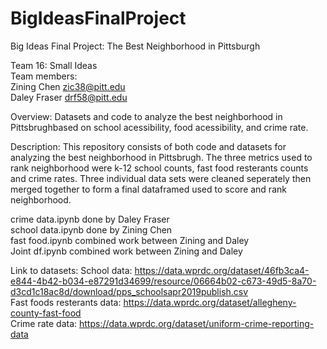 # BigIdeasFinalProject
Big Ideas Final Project: The Best Neighborhood in Pittsburgh

Team 16: Small Ideas     
Team members:    
Zining Chen zic38@pitt.edu     
Daley Fraser drf58@pitt.edu

Overview: Datasets and code to analyze the best neighborhood in Pittsbrughbased on school acessibility, food acessibility, and crime rate. 


Description: 
This repository consists of both code and datasets for analyzing the best neighborhood in Pittsbrugh. The three metrics used to rank neighborhood were k-12 school counts, fast food resterants counts and crime rates. Three individual data sets were cleaned seperately then merged together to form a final dataframed used to score and rank neighborhood. 

crime data.ipynb done by Daley Fraser    
school data.ipynb done by Zining Chen    
fast food.ipynb combined work between Zining and Daley    
Joint df.ipynb combined work between Zining and Daley   

Link to datasets:
School data:  https://data.wprdc.org/dataset/46fb3ca4-e844-4b42-b034-e87291d34699/resource/06664b02-c673-49d5-8a70-d3cd1c18ac8d/download/pps_schoolsapr2019publish.csv     
Fast foods resterants data: https://data.wprdc.org/dataset/allegheny-county-fast-food      
Crime rate data: https://data.wprdc.org/dataset/uniform-crime-reporting-data     


